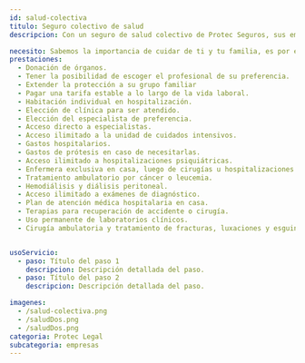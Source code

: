 ```yaml
---
id: salud-colectiva
titulo: Seguro colectivo de salud
descripcion: Con un seguro de salud colectivo de Protec Seguros, sus empleados pueden estar tranquilos porque disfrutan ​de atenciones exclusivas en salud, como consultar directamente a un médico especialista sin necesidad de esperar una autorización por parte del médico general, gracias al amplio directorio médico en el que puede escoger al profesional de su preferencia y la institución en la que quiere ser atendido él o su grupo familiar. Contar con un plan colectivo de salud garantiza el pago de una tarifa estable a lo largo de la vida laboral de sus empleados sin altos incrementos en el valor de la prima. Si ellos cuentan con una póliza de salud o Medicina Prepagada en otra compañía, conservamos su antigüedad para que pueda disfrutar de los beneficios de la póliza de salud de Protec Seguros.​​​

necesito: Sabemos la importancia de cuidar de ti y tu familia, es por ello que, te brindamos las mejores opciones que te permitirán disfrutar de los momentos más especiales de tu vida con tranquilidad.
prestaciones: 
  - Donación de órganos.
  - Tener la posibilidad de escoger el profesional de su preferencia.
  - Extender la protección a su grupo familiar
  - Pagar una tarifa estable a lo largo de la vida laboral.
  - Habitación individual en hospitalización.
  - Elección de clínica para ser atendido.
  - Elección del especialista de preferencia.
  - Acceso directo a especialistas.
  - Acceso ilimitado a la unidad de cuidados intensivos.
  - Gastos hospitalarios.
  - Gastos de prótesis en caso de necesitarlas.
  - Acceso ilimitado a hospitalizaciones psiquiátricas.
  - Enfermera exclusiva en casa, luego de cirugías u hospitalizaciones.
  - Tratamiento ambulatorio por cáncer o leucemia.
  - Hemodiálisis y diálisis peritoneal.
  - Acceso ilimitado a exámenes de diagnóstico.
  - Plan de atención médica hospitalaria en casa.
  - Terapias para recuperación de accidente o cirugía.
  - Uso permanente de laboratorios clínicos.
  - Cirugía ambulatoria y tratamiento de fracturas, luxaciones y esguinces.


usoServicio:
  - paso: Título del paso 1
    descripcion: Descripción detallada del paso.
  - paso: Título del paso 2
    descripcion: Descripción detallada del paso.

imagenes:
  - /salud-colectiva.png
  - /saludDos.png
  - /saludDos.png
categoria: Protec Legal
subcategoria: empresas
---
```

